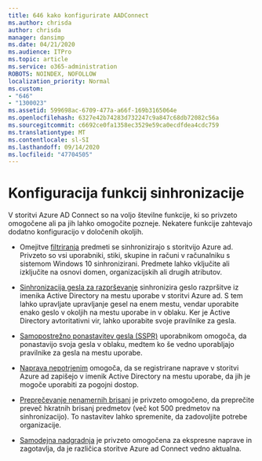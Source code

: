 ```yaml
---
title: 646 kako konfigurirate AADConnect
ms.author: chrisda
author: chrisda
manager: dansimp
ms.date: 04/21/2020
ms.audience: ITPro
ms.topic: article
ms.service: o365-administration
ROBOTS: NOINDEX, NOFOLLOW
localization_priority: Normal
ms.custom:
- "646"
- "1300023"
ms.assetid: 599698ac-6709-477a-a66f-169b3165064e
ms.openlocfilehash: 6327e42b74283d732247c9a847c68db72082c56a
ms.sourcegitcommit: c6692ce0fa1358ec3529e59ca0ecdfdea4cdc759
ms.translationtype: MT
ms.contentlocale: sl-SI
ms.lasthandoff: 09/14/2020
ms.locfileid: "47704505"
---
```

# <a name="configure-sync-features"></a>Konfiguracija funkcij sinhronizacije

V storitvi Azure AD Connect so na voljo številne funkcije, ki so privzeto omogočene ali pa jih lahko omogočite pozneje. Nekatere funkcije zahtevajo dodatno konfiguracijo v določenih okoljih.

- Omejitve [filtriranja](https://docs.microsoft.com/azure/active-directory/connect/active-directory-aadconnectsync-configure-filtering) predmeti se sinhronizirajo s storitvijo Azure ad. Privzeto so vsi uporabniki, stiki, skupine in računi v računalniku s sistemom Windows 10 sinhronizirani. Predmete lahko vključite ali izključite na osnovi domen, organizacijskih ali drugih atributov.

- [Sinhronizacija gesla za razprševanje](https://docs.microsoft.com/azure/active-directory/connect/active-directory-aadconnectsync-implement-password-hash-synchronization) sinhronizira geslo razpršitve iz imenika Active Directory na mestu uporabe v storitvi Azure ad. S tem lahko upravljate upravljanje gesel na enem mestu, vendar uporabite enako geslo v okoljih na mestu uporabe in v oblaku. Ker je Active Directory avtoritativni vir, lahko uporabite svoje pravilnike za gesla.

- [Samopostrežno ponastavitev gesla (SSPR)](https://docs.microsoft.com/azure/active-directory/authentication/quickstart-sspr) uporabnikom omogoča, da ponastavijo svoja gesla v oblaku, medtem ko še vedno uporabljajo pravilnike za gesla na mestu uporabe.

- [Naprava nepotrjenim](https://docs.microsoft.com/azure/active-directory/connect/active-directory-aadconnect-feature-device-writeback) omogoča, da se registrirane naprave v storitvi Azure ad zapišejo v imenik Active Directory na mestu uporabe, da jih je mogoče uporabiti za pogojni dostop.

- [Preprečevanje nenamernih brisanj](https://docs.microsoft.com/azure/active-directory/connect/active-directory-aadconnectsync-feature-prevent-accidental-deletes) je privzeto omogočeno, da preprečite preveč hkratnih brisanj predmetov (več kot 500 predmetov na sinhronizacijo). To nastavitev lahko spremenite, da zadovoljite potrebe organizacije.

- [Samodejna nadgradnja](https://docs.microsoft.com/azure/active-directory/connect/active-directory-aadconnect-feature-automatic-upgrade) je privzeto omogočena za ekspresne naprave in zagotavlja, da je različica storitve Azure ad Connect vedno aktualna.
